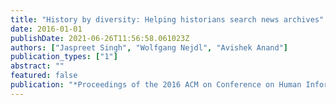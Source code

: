 ```yaml
---
title: "History by diversity: Helping historians search news archives"
date: 2016-01-01
publishDate: 2021-06-26T11:56:58.061023Z
authors: ["Jaspreet Singh", "Wolfgang Nejdl", "Avishek Anand"]
publication_types: ["1"]
abstract: ""
featured: false
publication: "*Proceedings of the 2016 ACM on Conference on Human Information Interaction and Retrieval*"
---
```



